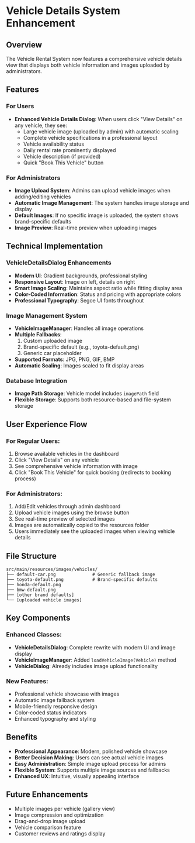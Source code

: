 # Vehicle Details System Enhancement

## Overview

The Vehicle Rental System now features a comprehensive vehicle details view that displays both vehicle information and images uploaded by administrators.

## Features

### For Users

- **Enhanced Vehicle Details Dialog**: When users click "View Details" on any vehicle, they see:
  - Large vehicle image (uploaded by admin) with automatic scaling
  - Complete vehicle specifications in a professional layout
  - Vehicle availability status
  - Daily rental rate prominently displayed
  - Vehicle description (if provided)
  - Quick "Book This Vehicle" button

### For Administrators

- **Image Upload System**: Admins can upload vehicle images when adding/editing vehicles
- **Automatic Image Management**: The system handles image storage and display
- **Default Images**: If no specific image is uploaded, the system shows brand-specific defaults
- **Image Preview**: Real-time preview when uploading images

## Technical Implementation

### VehicleDetailsDialog Enhancements

- **Modern UI**: Gradient backgrounds, professional styling
- **Responsive Layout**: Image on left, details on right
- **Smart Image Scaling**: Maintains aspect ratio while fitting display area
- **Color-Coded Information**: Status and pricing with appropriate colors
- **Professional Typography**: Segoe UI fonts throughout

### Image Management System

- **VehicleImageManager**: Handles all image operations
- **Multiple Fallbacks**:
  1. Custom uploaded image
  2. Brand-specific default (e.g., toyota-default.png)
  3. Generic car placeholder
- **Supported Formats**: JPG, PNG, GIF, BMP
- **Automatic Scaling**: Images scaled to fit display areas

### Database Integration

- **Image Path Storage**: Vehicle model includes `imagePath` field
- **Flexible Storage**: Supports both resource-based and file-system storage

## User Experience Flow

### For Regular Users:

1. Browse available vehicles in the dashboard
2. Click "View Details" on any vehicle
3. See comprehensive vehicle information with image
4. Click "Book This Vehicle" for quick booking (redirects to booking process)

### For Administrators:

1. Add/Edit vehicles through admin dashboard
2. Upload vehicle images using the browse button
3. See real-time preview of selected images
4. Images are automatically copied to the resources folder
5. Users immediately see the uploaded images when viewing vehicle details

## File Structure

```
src/main/resources/images/vehicles/
├── default-car.png              # Generic fallback image
├── toyota-default.png           # Brand-specific defaults
├── honda-default.png
├── bmw-default.png
├── [other brand defaults]
└── [uploaded vehicle images]
```

## Key Components

### Enhanced Classes:

- **VehicleDetailsDialog**: Complete rewrite with modern UI and image display
- **VehicleImageManager**: Added `loadVehicleImage(Vehicle)` method
- **VehicleDialog**: Already includes image upload functionality

### New Features:

- Professional vehicle showcase with images
- Automatic image fallback system
- Mobile-friendly responsive design
- Color-coded status indicators
- Enhanced typography and styling

## Benefits

- **Professional Appearance**: Modern, polished vehicle showcase
- **Better Decision Making**: Users can see actual vehicle images
- **Easy Administration**: Simple image upload process for admins
- **Flexible System**: Supports multiple image sources and fallbacks
- **Enhanced UX**: Intuitive, visually appealing interface

## Future Enhancements

- Multiple images per vehicle (gallery view)
- Image compression and optimization
- Drag-and-drop image upload
- Vehicle comparison feature
- Customer reviews and ratings display
